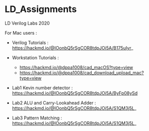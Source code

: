 # LD_Assignments

LD Verilog Labs 2020

For Mac users :
- Verilog Tutorials : 
  https://hackmd.io/@IOonbQ5rSgCOR8tdpJOi5A/B175uIyr_

- Workstation Tutorials :   
  - https://hackmd.io/@dppa1008/cad_macOS?type=view
  - https://hackmd.io/@dppa1008/cad_download_upload_mac?type=view

- Lab1 Kevin number detector : https://hackmd.io/@IOonbQ5rSgCOR8tdpJOi5A/ByFp08ySd
- Lab2 ALU and Carry-Lookahead Adder : https://hackmd.io/@IOonbQ5rSgCOR8tdpJOi5A/S1QM3j5L_
- Lab3 Pattern Matching : https://hackmd.io/@IOonbQ5rSgCOR8tdpJOi5A/S1QM3j5L_
